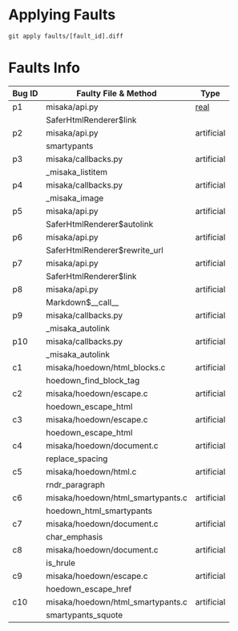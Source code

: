 # Applying Faults

```shell
git apply faults/[fault_id].diff
```

# Faults Info
| Bug ID | Faulty File & Method              | Type       |
|--------|-----------------------------------|------------|
| p1     | misaka/api.py                     | [real](https://github.com/FSX/misaka/issues/66)       |
|        | SaferHtmlRenderer$link            |            |
| p2     | misaka/api.py                     | artificial |
|        | smartypants                       |            |
| p3     | misaka/callbacks.py               | artificial |
|        | _misaka_listitem                  |            |
| p4     | misaka/callbacks.py               | artificial |
|        | _misaka_image                     |            |
| p5     | misaka/api.py                     | artificial |
|        | SaferHtmlRenderer$autolink        |            |
| p6     | misaka/api.py                     | artificial |
|        | SaferHtmlRenderer$rewrite_url     |            |
| p7     | misaka/api.py                     | artificial |
|        | SaferHtmlRenderer$link            |            |
| p8     | misaka/api.py                     | artificial |
|        | Markdown$\_\_call\_\_                 |            |
| p9     | misaka/callbacks.py               | artificial |
|        | _misaka_autolink                  |            |
| p10    | misaka/callbacks.py               | artificial |
|        | _misaka_autolink                  |            |
| c1     | misaka/hoedown/html_blocks.c      | artificial |
|        | hoedown_find_block_tag            |            |
| c2     | misaka/hoedown/escape.c           | artificial |
|        | hoedown_escape_html               |            |
| c3     | misaka/hoedown/escape.c           | artificial |
|        | hoedown_escape_html               |            |
| c4     | misaka/hoedown/document.c         | artificial |
|        | replace_spacing                   |            |
| c5     | misaka/hoedown/html.c             | artificial |
|        | rndr_paragraph                    |            |
| c6     | misaka/hoedown/html_smartypants.c | artificial |
|        | hoedown_html_smartypants          |            |
| c7     | misaka/hoedown/document.c         | artificial |
|        | char_emphasis                     |            |
| c8     | misaka/hoedown/document.c         | artificial |
|        | is_hrule                          |            |
| c9     | misaka/hoedown/escape.c           | artificial |
|        | hoedown_escape_href               |            |
| c10    | misaka/hoedown/html_smartypants.c | artificial |
|        | smartypants_squote                |            |
